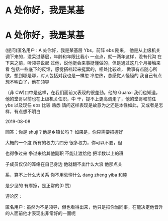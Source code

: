 # A 处你好，我是某基

# A 处你好，我是某基

(提问)匿名用户 : A 处你好，我是某基层 Ybs，前阵 ebs 刚来， 他是从上级机关调下来的，没呆过基层，年龄和年限比我小 一点点，就一两年这样，没有代沟 在下来之前，听领导说起 过他，说他挺会来事挺懂做的，但是通过这几个月接触来看 包括一些底下的反馈，感觉搭档起来挺累的，相处比较难， 做事有点随心所欲，想到哪是哪，对人包括对我也是一样忽 冷忽热，总感觉人怪怪的 我自己有点想不明白了，他在领导

（非 CW)口中是这样，在我们面前又表现的很差劲。他的 Guanxi 我们也知道，他的堂哥以前也在上级机关任职，中 干，提不上更高调走了，他的堂哥和前任 ybs 以及现任 ebs 比较 熟悉 请问这样表现是故意为之还是本性如此，又或者是怎 样，有点想不明白

2019-08-08

回答：你是 shuji？他是乡镇长吗？ 如果是，你只需要把握好

大概的一个度 所有的权力六四分 很多权力，你可以不要，但

也得争过来 争过来给其他副职 不能让渡给他 把半数以上的班

子成员仅仅的笼络在自己身边 他就翻不出什么大浪 他那点关

系，算不上什么大关系 你不用忌惮什么 dang zheng yiba 和睦

是少见的 有摩擦，是正常的(0 赞)

评论区：

匿名用户 : 虽然为不是领导，但也看得出来，他只是把你当同事，在能决定他晋升的人面前他才表现出非常好的一面呢